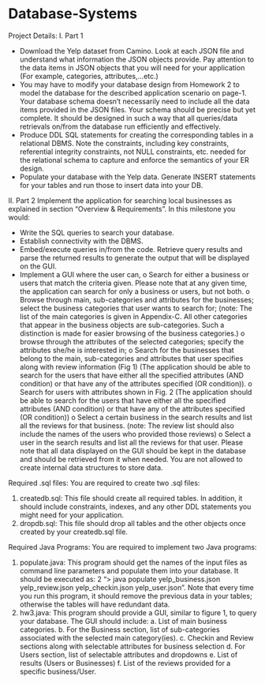 # Database-Systems

Project Details:
I.
Part 1
- Download the Yelp dataset from Camino. Look at each JSON file and understand what information the JSON objects provide. Pay attention to the data items in JSON objects that you will need for your application (For example, categories, attributes,...etc.)
- You may have to modify your database design from Homework 2 to model the database for the described application scenario on page-1. Your database schema doesn’t necessarily need to include all the data items provided in the JSON files. Your schema should be precise but yet complete. It should be designed in such a way that all queries/data retrievals on/from the database run efficiently and effectively.
- Produce DDL SQL statements for creating the corresponding tables in a relational DBMS. Note the constraints, including key constraints, referential integrity constraints, not NULL constraints, etc. needed for the relational schema to capture and enforce the semantics of your ER design.
- Populate your database with the Yelp data. Generate INSERT statements for your tables and run those to insert data into your DB.

II.
Part 2
Implement the application for searching local businesses as explained in section “Overview & Requirements”. In this milestone you would:
- Write the SQL queries to search your database.
- Establish connectivity with the DBMS.
- Embed/execute queries in/from the code. Retrieve query results and parse the returned results to generate the
output that will be displayed on the GUI.
- Implement a GUI where the user can,
  o   Search for either a business or users that match the criteria given. Please note that at any given time, the application can search for only a business or users, but not both.
  o   Browse through main, sub-categories and attributes for the businesses; select the business categories that user wants to search for; (note: The list of the main categories is given in Appendix-C. All other categories that appear in the business objects are sub-categories. Such a distinction is made for easier browsing of the business categories.)
  o   browse through the attributes of the selected categories; specify the attributes she/he is interested in; o Search for the businesses that belong to the main, sub-categories and attributes that user specifies along with review information (Fig 1) (The application should be able to search for the users that
have either all the specified attributes (AND condition) or that have any of the attributes specified
(OR condition)).
  o   Search for users with attributes shown in Fig. 2 (The application should be able to search for the
users that have either all the specified attributes (AND condition) or that have any of the attributes
specified (OR condition))
  o   Select a certain business in the search results and list all the reviews for that business. (note:
The review list should also include the names of the users who provided those reviews) o Select a user in the search results and list all the reviews for that user.
Please note that all data displayed on the GUI should be kept in the database and should be retrieved from it when needed. You are not allowed to create internal data structures to store data.


Required .sql files:
You are required to create two .sql files:
1. createdb.sql: This file should create all required tables. In addition, it should include constraints, indexes, and any
other DDL statements you might need for your application.
2. dropdb.sql: This file should drop all tables and the other objects once created by your createdb.sql file.


Required Java Programs:
You are required to implement two Java programs:
1. populate.java: This program should get the names of the input files as command line parameters and
populate them into your database. It should be executed as:
2
“> java populate yelp_business.json yelp_review.json yelp_checkin.json yelp_user.json”.
Note that every time you run this program, it should remove the previous data in your tables; otherwise the tables will have redundant data.
2. hw3.java: This program should provide a GUI, similar to figure 1, to query your database. The GUI should include:
a. List of main business categories.
b. For the Business section, list of sub-categories associated with the selected main category(ies).
c. Checkin and Review sections along with selectable attributes for business selection
d. For Users section, list of selectable attributes and dropdowns
e. List of results (Users or Businesses)
f. List of the reviews provided for a specific business/User.
